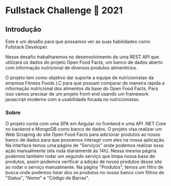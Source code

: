 # Fullstack Challenge 🏅 2021

## Introdução

Este é um desafio para que possamos ver as suas habilidades como Fullstack Developer.

Nesse desafio trabalharemos no desenvolvimento de uma REST API que utilizará os dados do projeto Open Food Facts, um banco de dados aberto com informação nutricional de diversos produtos alimentícios.

O projeto tem como objetivo dar suporte a equipe de nutricionistas da empresa Fitness Foods LC para que possam comparar de maneira rápida a informação nutricional dos alimentos da base do Open Food Facts. Para isso vamos precisar de um projeto front-end usando um framework javascript moderno com a usabilidade focada no nutricionistas.

### Sobre

O projeto conta com uma SPA em Angular no frontend e uma API .NET Core no backend e MongoDB como banco de dados. O projeto visa realizar um Web Scraping do site Open Food Facts para adicionar produtos ao nosso banco de dados para que possamos interagir com eles na nossa aplicação. Na interface temos uma página de "Serviços" onde podemos realizar essa ação manualmente (ela roda diariamente às 14h). Nessa mesma página podemos também rodar um segundo serviço que limpa nossa base de produtos, assim podemos verificar a adição de novos produtos desse site ao rodar o serviço manualmente. Na página "Produtos", temos um filtro de busca onde podemos listar dos os produtos no nosso banco com filtros de "Status", "Nome" e "Código de Barras".

